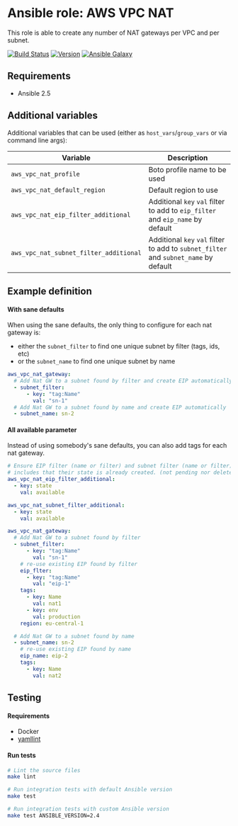 # Ansible role: AWS VPC NAT

This role is able to create any number of NAT gateways per VPC and per subnet.

[![Build Status](https://travis-ci.org/Flaconi/ansible-role-aws-vpc-nat.svg?branch=master)](https://travis-ci.org/Flaconi/ansible-role-aws-vpc-nat)
[![Version](https://img.shields.io/github/tag/Flaconi/ansible-role-aws-vpc-nat.svg)](https://github.com/Flaconi/ansible-role-aws-vpc-nat/tags)
[![Ansible Galaxy](https://img.shields.io/ansible/role/d/26013.svg)](https://galaxy.ansible.com/Flaconi/aws-vpc-nat/)

## Requirements

* Ansible 2.5

## Additional variables

Additional variables that can be used (either as `host_vars`/`group_vars` or via command line args):

| Variable                               | Description                  |
|----------------------------------------|------------------------------|
| `aws_vpc_nat_profile`                  | Boto profile name to be used |
| `aws_vpc_nat_default_region`           | Default region to use        |
| `aws_vpc_nat_eip_filter_additional`    | Additional `key` `val` filter to add to `eip_filter` and `eip_name` by default |
| `aws_vpc_nat_subnet_filter_additional` | Additional `key` `val` filter to add to `subnet_filter` and `subnet_name` by default |


## Example definition

#### With sane defaults
When using the sane defaults, the only thing to configure for each nat gateway is:

* either the `subnet_filter` to find one unique subnet by filter (tags, ids, etc)
* or the `subnet_name` to find one unique subnet by name

```yml
aws_vpc_nat_gateway:
  # Add Nat GW to a subnet found by filter and create EIP automatically
  - subnet_filter:
      - key: "tag:Name"
        val: "sn-1"
  # Add Nat GW to a subnet found by name and create EIP automatically
  - subnet_name: sn-2
```

#### All available parameter
Instead of using somebody's sane defaults, you can also add tags for each nat gateway.

```yml
# Ensure EIP filter (name or filter) and subnet filter (name or filter)
# includes that their state is already created. (not pending nor deleted)
aws_vpc_nat_eip_filter_additional:
  - key: state
    val: available

aws_vpc_nat_subnet_filter_additional:
  - key: state
    val: available

aws_vpc_nat_gateway:
  # Add Nat GW to a subnet found by filter
  - subnet_filter:
      - key: "tag:Name"
        val: "sn-1"
    # re-use existing EIP found by filter
    eip_flter:
      - key: "tag:Name"
        val: "eip-1"
    tags:
      - key: Name
        val: nat1
      - key: env
        val: production
    region: eu-central-1

  # Add Nat GW to a subnet found by name
  - subnet_name: sn-2
    # re-use existing EIP found by name
    eip_name: eip-2
    tags:
      - key: Name
        val: nat2
```


## Testing

#### Requirements

* Docker
* [yamllint](https://github.com/adrienverge/yamllint)

#### Run tests

```bash
# Lint the source files
make lint

# Run integration tests with default Ansible version
make test

# Run integration tests with custom Ansible version
make test ANSIBLE_VERSION=2.4
```
